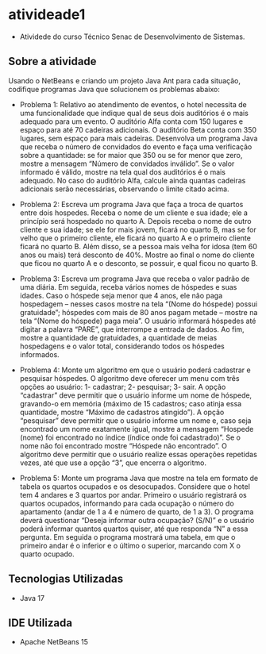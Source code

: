 # ativideade1

* Atividede do curso Técnico Senac de Desenvolvimento de Sistemas. 

## Sobre a atividade

Usando o NetBeans e criando um projeto Java Ant para cada situação, codifique
programas Java que solucionem os problemas abaixo:

* Problema 1: Relativo ao atendimento de eventos, o hotel necessita de uma
funcionalidade que indique qual de seus dois auditórios é o mais
adequado para um evento. O auditório Alfa conta com 150 lugares e
espaço para até 70 cadeiras adicionais. O auditório Beta conta com 350
lugares, sem espaço para mais cadeiras. Desenvolva um programa Java
que receba o número de convidados do evento e faça uma verificação
sobre a quantidade: se for maior que 350 ou se for menor que zero, mostre
a mensagem “Número de convidados inválido”. Se o valor informado é
válido, mostre na tela qual dos auditórios é o mais adequado. No caso do
auditório Alfa, calcule ainda quantas cadeiras adicionais serão
necessárias, observando o limite citado acima.

* Problema 2: Escreva um programa Java que faça a troca de quartos entre dois
hospedes. Receba o nome de um cliente e sua idade; ele a princípio será
hospedado no quarto A. Depois receba o nome de outro cliente e sua
idade; se ele for mais jovem, ficará no quarto B, mas se for velho que o
primeiro cliente, ele ficará no quarto A e o primeiro cliente ficará no quarto
B. Além disso, se a pessoa mais velha for idosa (tem 60 anos ou mais)
terá desconto de 40%. Mostre ao final o nome do cliente que ficou no
quarto A e o desconto, se possuir, e qual ficou no quarto B.

* Problema 3: Escreva um programa Java que receba o valor padrão de uma diária. Em
seguida, receba vários nomes de hóspedes e suas idades. Caso o
hóspede seja menor que 4 anos, ele não paga hospedagem – nesses
casos mostre na tela “(Nome do hóspede) possui gratuidade”; hóspedes
com mais de 80 anos pagam metade – mostre na tela “(Nome do
hóspede) paga meia”. O usuário informará hóspedes até digitar a palavra
“PARE”, que interrompe a entrada de dados. Ao fim, mostre a quantidade
de gratuidades, a quantidade de meias hospedagens e o valor total,
considerando todos os hóspedes informados.

* Problema 4: Monte um algoritmo em que o usuário poderá cadastrar e pesquisar
hóspedes. O algoritmo deve oferecer um menu com três opções ao
usuário: 1- cadastrar; 2- pesquisar; 3- sair. A opção “cadastrar” deve
permitir que o usuário informe um nome de hóspede, gravando-o em
memória (máximo de 15 cadastros; caso atinja essa quantidade, mostre
“Máximo de cadastros atingido”). A opção “pesquisar” deve permitir que o
usuário informe um nome e, caso seja encontrado um nome exatamente
igual, mostre a mensagem “Hospede (nome) foi encontrado no índice
(índice onde foi cadastrado)”. Se o nome não foi encontrado mostre
“Hóspede não encontrado”. O algoritmo deve permitir que o usuário
realize essas operações repetidas vezes, até que use a opção “3”, que
encerra o algoritmo.

* Problema 5: Monte um programa Java que mostre na tela em formato de tabela os
quartos ocupados e os desocupados. Considere que o hotel tem 4
andares e 3 quartos por andar. Primeiro o usuário registrará os quartos
ocupados, informando para cada ocupação o número do apartamento
(andar de 1 a 4 e número de quarto, de 1 a 3). O programa deverá
questionar “Deseja informar outra ocupação? (S/N)” e o usuário poderá
informar quantos quartos quiser, até que responda “N” a essa pergunta.
Em seguida o programa mostrará uma tabela, em que o primeiro andar é
o inferior e o último o superior, marcando com X o quarto ocupado.

## Tecnologias Utilizadas

* Java 17

## IDE Utilizada

* Apache NetBeans 15
